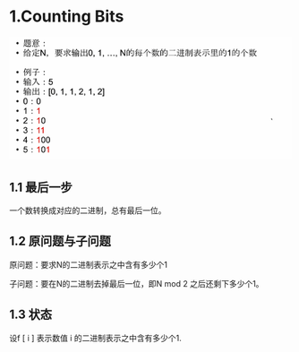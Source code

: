 # 1.Counting Bits

![image-20210222175524016](./image-20210222175524016.png)

## 1.1 最后一步

一个数转换成对应的二进制，总有最后一位。

## 1.2 原问题与子问题

原问题：要求N的二进制表示之中含有多少个1

子问题：要在N的二进制去掉最后一位，即N mod 2 之后还剩下多少个1。

## 1.3 状态

设f [ i ] 表示数值 i 的二进制表示之中含有多少个1.

